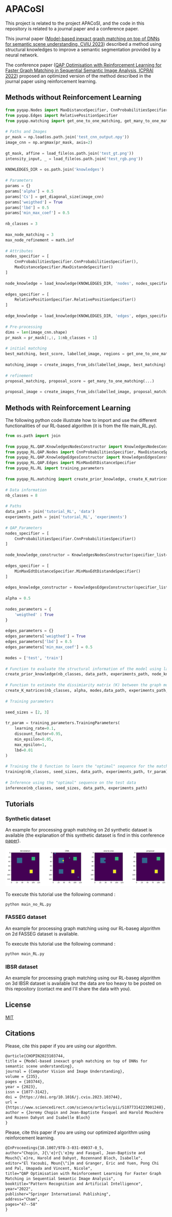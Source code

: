 # APACoSI

This project is related to the project APACoSI, and the code in this repository is related to a journal paper and a conference paper.

This journal paper ([Model-based inexact graph matching on top of DNNs for semantic scene understanding, CVIU 2023](https://www.sciencedirect.com/science/article/abs/pii/S1077314223001248)) described a method using structural knowledges to improve a semantic segmentation provided by a neural network.

The conference paper ([QAP Optimisation with Reinforcement Learning for Faster Graph Matching in Sequential Semantic Image Analysis, ICPRAI 2022](https://link.springer.com/chapter/10.1007/978-3-031-09037-0_5)) proposed an optimized version of the method described in the journal paper using reinforcement learning.

## Methods without Reinforcement Learning

```python
from pyqap.Nodes import MaxDistanceSpecifier, CnnProbabilitiesSpecifier
from pyqap.Edges import RelativePositionSpecifier
from pyqap.matching import get_one_to_one_matching, get_many_to_one_matching

# Paths and Images
pr_mask = np.load(os.path.join('test_cnn_output.npy'))
image_cnn = np.argmax(pr_mask, axis=2)

gt_mask, affine = load_file(os.path.join('test_gt.png'))
intensity_input, _ = load_file(os.path.join('test_rgb.png'))

KNOWLEDGES_DIR = os.path.join('knowledges')

# Parameters
params = {}
params['alpha'] = 0.5
params['Cs'] = get_diagonal_size(image_cnn)
params['weigthed'] = True
params['lbd'] = 0.5
params['min_max_coef'] = 0.5

nb_classes = 3

max_node_matching = 3
max_node_refinement = math.inf

# Attributes
nodes_specifier = [
    CnnProbabilitiesSpecifier.CnnProbabilitiesSpecifier(),
    MaxDistanceSpecifier.MaxDistandeSpecifier()
]

node_knowledge = load_knowledge(KNOWLEDGES_DIR, 'nodes', nodes_specifier)

edges_specifier = [
    RelativePositionSpecifier.RelativePositionSpecifier()
]

edge_knowledge = load_knowledge(KNOWLEDGES_DIR, 'edges', edges_specifier)

# Pre-processing
dims = len(image_cnn.shape)
pr_mask = pr_mask[:,:, 1:nb_classes + 1]
    
# initial matching
best_matching, best_score, labelled_image, regions = get_one_to_one_matching(...)

matching_image = create_images_from_ids(labelled_image, best_matching)

# refinement
proposal_matching, proposal_score = get_many_to_one_matching(...)
        
proposal_image = create_images_from_ids(labelled_image, proposal_matching)
```

## Methods with Reinforcement Learning

The following python code illustrate how to import and use the different functionalities of our RL-based algorithm (it is from the file main_RL.py).

```python
from os.path import join

from pyqap_RL.QAP.KnowledgesNodesConstructor import KnowledgesNodesConstructor
from pyqap_RL.QAP.Nodes import CnnProbabilitiesSpecifier, MaxDistanceSpecifier
from pyqap_RL.QAP.KnowledgeEdgesConstructor import KnowledgesEdgesConstructor
from pyqap_RL.QAP.Edges import MinMaxEdtDistanceSpecifier
from pyqap_RL.RL import training_parameters

from pyqap_RL.matching import create_prior_knowledge, create_K_matrices, training, inference

# Data information
nb_classes = 8

# Paths
data_path = join('tutorial_RL', 'data')
experiments_path = join('tutorial_RL', 'experiments')

# QAP_Parameters
nodes_specifier = [
    CnnProbabilitiesSpecifier.CnnProbabilitiesSpecifier()
]

node_knowledge_constructor = KnowledgesNodesConstructor(specifier_list=nodes_specifier)

edges_specifier = [
    MinMaxEdtDistanceSpecifier.MinMaxEdtDistandeSpecifier()
]

edges_knowledge_constructor = KnowledgesEdgesConstructor(specifier_list=edges_specifier)

alpha = 0.5

nodes_parameters = {
    'weigthed' : True
}

edges_parameters = {}      
edges_parameters['weigthed'] = True
edges_parameters['lbd'] = 0.5
edges_parameters['min_max_coef'] = 0.5

modes = ['test', 'train']

# Function to evaluate the structural information of the model using label from the training data
create_prior_knowledge(nb_classes, data_path, experiments_path, node_knowledge_constructor, edges_knowledge_constructor, nodes_parameters)

# Function to estimate the dissimiarity matrix (K) between the graph model and graphs of the processed images
create_K_matrices(nb_classes, alpha, modes,data_path, experiments_path, nodes_specifier, edges_specifier, edges_parameters)

# Training parameters

seed_sizes = [2, 3]

tr_param = training_parameters.TrainingParameters(
    learning_rate=0.1,
    discount_factor=0.95,
    min_epsilon=0.05,
    max_epsilon=1,
    lbd=0.01
)

# Training the Q function to learn the "optimal" sequence for the matching using the training data
training(nb_classes, seed_sizes, data_path, experiments_path, tr_param)

# Inference using the "optimal" sequence on the test data
inference(nb_classes, seed_sizes, data_path, experiments_path)
```

## Tutorials

### Synthetic dataset
An example for processing graph matching on 2d synthetic dataset is available (the explanation of this synthetic dataset is find in this conference [paper](https://link.springer.com/chapter/10.1007/978-3-031-09037-0_5)).

![Alt text](repository/proposal_example.png?raw=true "Example on a synthethic image.")

To execute this tutorial use the following command :
```
python main_no_RL.py
```

### FASSEG dataset

An example for processing graph matching using our RL-baseg algorithm on 2d FASSEG dataset is available.

To execute this tutorial use the following command :

```
python main_RL.py
```

### IBSR dataset

An example for processing graph matching using our RL-baseg algorithm on 3d IBSR dataset is available but the data are too heavy to be posted on this repository (contact me and I'll share the data with you).

## License
[MIT](https://choosealicense.com/licenses/mit/)

## Citations

Please, cite this paper if you are using our algorithm.

```
@article{CHOPIN2023103744,
title = {Model-based inexact graph matching on top of DNNs for semantic scene understanding},
journal = {Computer Vision and Image Understanding},
volume = {235},
pages = {103744},
year = {2023},
issn = {1077-3142},
doi = {https://doi.org/10.1016/j.cviu.2023.103744},
url = {https://www.sciencedirect.com/science/article/pii/S1077314223001248},
author = {Jeremy Chopin and Jean-Baptiste Fasquel and Harold Mouchère and Rozenn Dahyot and Isabelle Bloch}
}
```

Please, cite this paper if you are using our optimized algorithm using reinforcement learning.

```
@InProceedings{10.1007/978-3-031-09037-0_5,
author="Chopin, J{\'e}r{\'e}my and Fasquel, Jean-Baptiste and Mouch{\`e}re, Harold and Dahyot, Rozennand Bloch, Isabelle",
editor="El Yacoubi, Moun{\^i}m and Granger, Eric and Yuen, Pong Chi and Pal, Umapada and Vincent, Nicole",
title="QAP Optimisation with Reinforcement Learning for Faster Graph Matching in Sequential Semantic Image Analysis",
booktitle="Pattern Recognition and Artificial Intelligence",
year="2022",
publisher="Springer International Publishing",
address="Cham",
pages="47--58"
}
```
